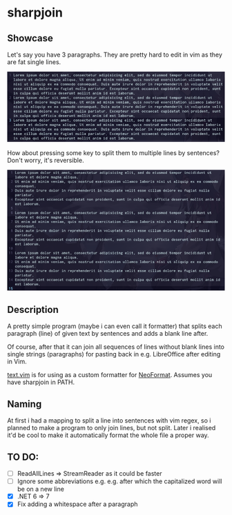 # sharpjoin

## Showcase

Let's say you have 3 paragraphs. They are pretty hard to edit in vim as they are fat single lines.

![before](images/before.png)

How about pressing some key to split them to multiple lines by sentences?
Don't worry, it's reversible.

![after](images/after.png)

## Description

A pretty simple program (maybe i can even call it formatter) that splits each paragraph (line) of given text by sentences and adds a blank line after.

Of course, after that it can join all sequences of lines without blank lines into single strings (paragraphs) for pasting back in e.g. LibreOffice after editing in Vim.

[text.vim](text.vim) 
is for using as a custom formatter for 
[NeoFormat](https://github.com/sbdchd/neoformat).
Assumes you have sharpjoin in PATH.

## Naming

At first i had a mapping to split a line into sentences with vim regex, so i planned to make a program to only join lines, but not split.
Later i realised it'd be cool to make it automatically format the whole file a proper way.

## TO DO:

- [ ] ReadAllLines => StreamReader as it could be faster
- [ ] Ignore some abbreviations e.g. e.g. after which the capitalized word will be on a new line
- [x] .NET 6 => 7 
- [x] Fix adding a whitespace after a paragraph
